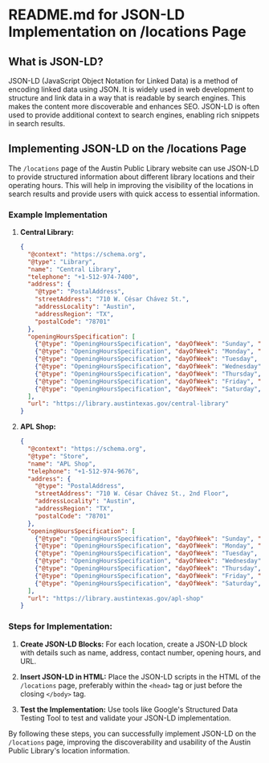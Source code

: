 
# README.md for JSON-LD Implementation on /locations Page

## What is JSON-LD?

JSON-LD (JavaScript Object Notation for Linked Data) is a method of encoding linked data using JSON. It is widely used in web development to structure and link data in a way that is readable by search engines. This makes the content more discoverable and enhances SEO. JSON-LD is often used to provide additional context to search engines, enabling rich snippets in search results.

## Implementing JSON-LD on the /locations Page

The `/locations` page of the Austin Public Library website can use JSON-LD to provide structured information about different library locations and their operating hours. This will help in improving the visibility of the locations in search results and provide users with quick access to essential information.

### Example Implementation

1. **Central Library:**
   ```json
   {
     "@context": "https://schema.org",
     "@type": "Library",
     "name": "Central Library",
     "telephone": "+1-512-974-7400",
     "address": {
       "@type": "PostalAddress",
       "streetAddress": "710 W. César Chávez St.",
       "addressLocality": "Austin",
       "addressRegion": "TX",
       "postalCode": "78701"
     },
     "openingHoursSpecification": [
       {"@type": "OpeningHoursSpecification", "dayOfWeek": "Sunday", "opens": "12:00", "closes": "17:00"},
       {"@type": "OpeningHoursSpecification", "dayOfWeek": "Monday", "opens": "09:00", "closes": "20:00"},
       {"@type": "OpeningHoursSpecification", "dayOfWeek": "Tuesday", "opens": "09:00", "closes": "20:00"},
       {"@type": "OpeningHoursSpecification", "dayOfWeek": "Wednesday", "opens": "09:00", "closes": "20:00"},
       {"@type": "OpeningHoursSpecification", "dayOfWeek": "Thursday", "opens": "09:00", "closes": "20:00"},
       {"@type": "OpeningHoursSpecification", "dayOfWeek": "Friday", "opens": "09:00", "closes": "17:00"},
       {"@type": "OpeningHoursSpecification", "dayOfWeek": "Saturday", "opens": "10:00", "closes": "17:00"}
     ],
     "url": "https://library.austintexas.gov/central-library"
   }
   ```

2. **APL Shop:**
   ```json
   {
     "@context": "https://schema.org",
     "@type": "Store",
     "name": "APL Shop",
     "telephone": "+1-512-974-9676",
     "address": {
       "@type": "PostalAddress",
       "streetAddress": "710 W. César Chávez St., 2nd Floor",
       "addressLocality": "Austin",
       "addressRegion": "TX",
       "postalCode": "78701"
     },
     "openingHoursSpecification": [
       {"@type": "OpeningHoursSpecification", "dayOfWeek": "Sunday", "opens": "12:00", "closes": "17:00"},
       {"@type": "OpeningHoursSpecification", "dayOfWeek": "Monday", "opens": "10:00", "closes": "18:00"},
       {"@type": "OpeningHoursSpecification", "dayOfWeek": "Tuesday", "opens": "10:00", "closes": "18:00"},
       {"@type": "OpeningHoursSpecification", "dayOfWeek": "Wednesday", "opens": "10:00", "closes": "18:00"},
       {"@type": "OpeningHoursSpecification", "dayOfWeek": "Thursday", "opens": "10:00", "closes": "18:00"},
       {"@type": "OpeningHoursSpecification", "dayOfWeek": "Friday", "opens": "10:00", "closes": "17:00"},
       {"@type": "OpeningHoursSpecification", "dayOfWeek": "Saturday", "opens": "10:00", "closes": "17:00"}
     ],
     "url": "https://library.austintexas.gov/apl-shop"
   }
   ```

### Steps for Implementation:

1. **Create JSON-LD Blocks:** For each location, create a JSON-LD block with details such as name, address, contact number, opening hours, and URL.

2. **Insert JSON-LD in HTML:** Place the JSON-LD scripts in the HTML of the `/locations` page, preferably within the `<head>` tag or just before the closing `</body>` tag.

3. **Test the Implementation:** Use tools like Google's Structured Data Testing Tool to test and validate your JSON-LD implementation.

By following these steps, you can successfully implement JSON-LD on the `/locations` page, improving the discoverability and usability of the Austin Public Library's location information.
